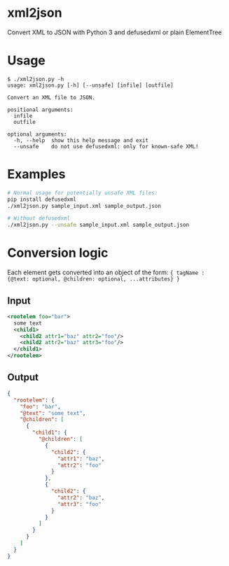# xml2json
Convert XML to JSON with Python 3 and defusedxml or plain ElementTree

# Usage
```
$ ./xml2json.py -h
usage: xml2json.py [-h] [--unsafe] [infile] [outfile]

Convert an XML file to JSON.

positional arguments:
  infile
  outfile

optional arguments:
  -h, --help  show this help message and exit
  --unsafe    do not use defusedxml: only for known-safe XML!
```

# Examples
```sh
# Normal usage for potentially unsafe XML files:
pip install defusedxml
./xml2json.py sample_input.xml sample_output.json

# Without defusedxml
./xml2json.py --unsafe sample_input.xml sample_output.json

```

# Conversion logic
Each element gets converted into an object of the form: `{ tagName : {@text: optional, @children: optional, ...attributes} }`
## Input
```xml
<rootelem foo="bar">
  some text
  <child1>
    <child2 attr1="baz" attr2="foo"/>
    <child2 attr2="baz" attr3="foo"/>
  </child1>
</rootelem>
```
## Output
```json
{
  "rootelem": {
    "foo": "bar",
    "@text": "some text",
    "@children": [
      {
        "child1": {
          "@children": [
            {
              "child2": {
                "attr1": "baz",
                "attr2": "foo"
              }
            },
            {
              "child2": {
                "attr2": "baz",
                "attr3": "foo"
              }
            }
          ]
        }
      }
    ]
  }
}
```
